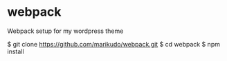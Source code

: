 # webpack
Webpack setup for my wordpress theme

$ git clone https://github.com/marikudo/webpack.git
$ cd webpack
$ npm install
